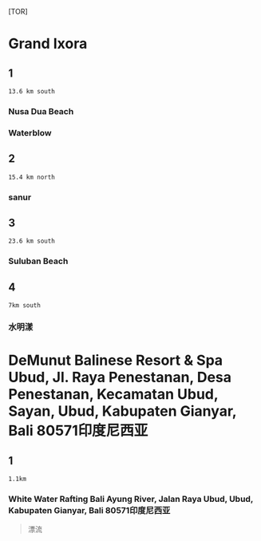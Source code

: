 [TOR]

# Grand Ixora

## 1

``` 13.6 km south ```
###  Nusa Dua Beach
###  Waterblow

## 2

``` 15.4 km north ```

### sanur

## 3
``` 23.6 km south ```

### Suluban Beach
## 4
```7km south```
### 水明漾

# DeMunut Balinese Resort & Spa Ubud, Jl. Raya Penestanan, Desa Penestanan, Kecamatan Ubud, Sayan, Ubud, Kabupaten Gianyar, Bali 80571印度尼西亚

## 1
```1.1km```
### White Water Rafting Bali Ayung River, Jalan Raya Ubud, Ubud, Kabupaten Gianyar, Bali 80571印度尼西亚 
> 漂流

